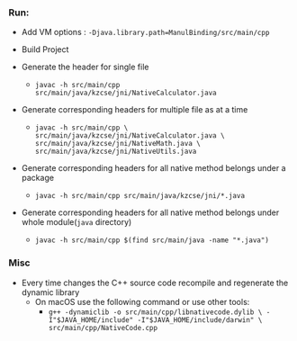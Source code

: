 ### Run:
- Add VM options : `-Djava.library.path=ManulBinding/src/main/cpp`

- Build Project
- Generate the header for single file
  - `javac -h src/main/cpp src/main/java/kzcse/jni/NativeCalculator.java`
- Generate corresponding headers for multiple file as at a time
  - `javac -h src/main/cpp \
    src/main/java/kzcse/jni/NativeCalculator.java \
    src/main/java/kzcse/jni/NativeMath.java \
    src/main/java/kzcse/jni/NativeUtils.java`
- Generate corresponding headers for all native method belongs under a package 
  - `javac -h src/main/cpp src/main/java/kzcse/jni/*.java`
- Generate corresponding headers for all native method belongs under whole module(`java` directory)
  - `javac -h src/main/cpp $(find src/main/java -name "*.java")`
### Misc

- Every time changes the C++ source code recompile and regenerate the dynamic library
    - On macOS use the following command or use other tools:
        - `g++ -dynamiclib -o src/main/cpp/libnativecode.dylib \
    -I"$JAVA_HOME/include" -I"$JAVA_HOME/include/darwin" \
    src/main/cpp/NativeCode.cpp`
  
